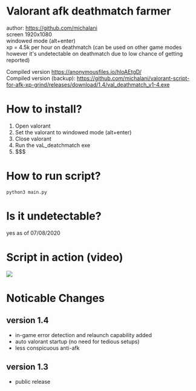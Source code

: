 # Valorant afk deathmatch farmer
author: https://github.com/michalani \
screen 1920x1080\
windowed mode (alt+enter)\
xp = 4.5k per hour on deathmatch (can be used on other game modes however it's undetectable on deathmatch due to low chance of getting reported)

Compiled version https://anonymousfiles.io/hloAEtgD/ \
Compiled version (backup): https://github.com/michalani/valorant-script-for-afk-xp-grind/releases/download/1.4/val_deathmatch_v1-4.exe
# How to install?
1. Open valorant
2. Set the valorant to windowed mode (alt+enter)
3. Close valorant
5. Run the vaL_deatchmatch exe
6. $$$

# How to run script?
`python3 main.py`

# Is it undetectable?
yes as of 07/08/2020

# Script in action (video)
[![](http://img.youtube.com/vi/r0JXnD8xY_w/0.jpg)](http://www.youtube.com/watch?v=r0JXnD8xY_w "")

# Noticable Changes
## version 1.4
* in-game error detection and  relaunch capability added
* auto valorant startup (no need for tedious setups)
* less conspicuous anti-afk
## version 1.3
* public release
